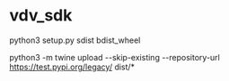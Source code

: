 # vdv_sdk


python3 setup.py sdist bdist_wheel

python3 -m twine upload --skip-existing --repository-url https://test.pypi.org/legacy/ dist/*
